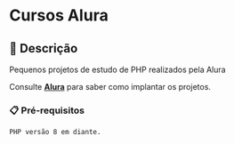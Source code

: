 # Cursos Alura



## 🚀 Descrição

Pequenos projetos de estudo de PHP realizados pela Alura

Consulte **[Alura](https://www.alura.com.br/)** para saber como implantar os projetos.

### 📋 Pré-requisitos

```
PHP versão 8 em diante.
```

